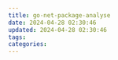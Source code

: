```yaml
---
title: go-net-package-analyse
date: 2024-04-28 02:30:46
updated: 2024-04-28 02:30:46
tags:
categories:
---
```

